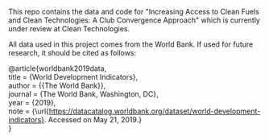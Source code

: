 This repo contains the data and code for "Increasing Access to Clean Fuels and Clean Technologies: A Club Convergence Approach" which is currently under review at Clean Technologies.

All data used in this project comes from the World Bank. If used for future research, it should be cited as follows:

@article{worldbank2019data,  
  title = {World Development Indicators},  
  author = {{The World Bank}},  
  journal = {The World Bank, Washington, DC},  
  year = {2019},  
  note = {\url{https://datacatalog.worldbank.org/dataset/world-development-indicators}. Accessed on May 21, 2019.}  
}
